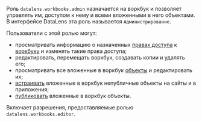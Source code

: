 Роль `datalens.workbooks.admin` назначается на воркбук и позволяет управлять им, доступом к нему и всеми вложенными в него объектами. В интерфейсе DataLens эта роль называется `Администрирование`.

Пользователи с этой ролью могут:
* просматривать информацию о назначенных [правах доступа](../../../iam/concepts/access-control/index.md) к [воркбуку](../../../datalens/workbooks-collections/index.md) и изменять такие права доступа;
* редактировать, перемещать воркбук, создавать копии и удалять его;
* просматривать все вложенные в воркбук [объекты](../../../datalens/concepts/index.md#component-interrelation) и редактировать их;
* [встраивать](../../../datalens/security/private-embedded-objects.md) вложенные в воркбук непубличные объекты на сайты и в приложения;
* [публиковать](../../../datalens/concepts/datalens-public.md#how-to-publish) вложенные в воркбук объекты.

Включает разрешения, предоставляемые ролью `datalens.workbooks.editor`.
